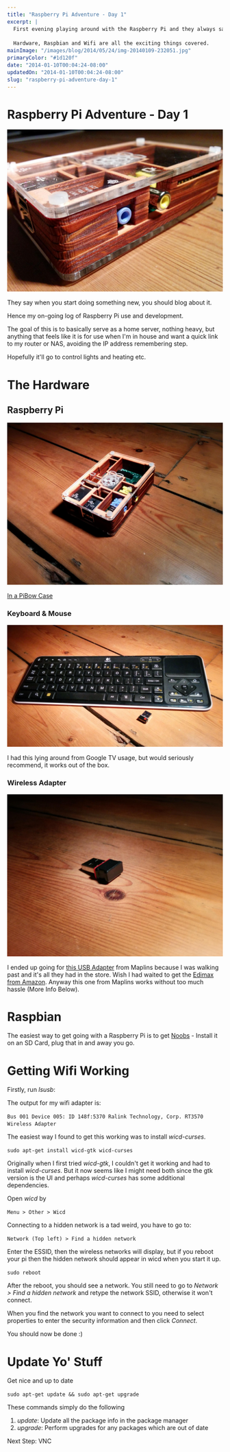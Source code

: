 ```yaml
---
title: "Raspberry Pi Adventure - Day 1"
excerpt: |
  First evening playing around with the Raspberry Pi and they always say you should blog about new things.
  
  Hardware, Raspbian and Wifi are all the exciting things covered.
mainImage: "/images/blog/2014/05/24/img-20140109-232051.jpg"
primaryColor: "#1d120f"
date: "2014-01-10T00:04:24-08:00"
updatedOn: "2014-01-10T00:04:24-08:00"
slug: "raspberry-pi-adventure-day-1"
---
```


# Raspberry Pi Adventure - Day 1 

![Raspberry Pi in Wooden PiBow Case Close Up](/images/blog/2014/01/IMG_20140109_232116.jpg "1024") 

They say when you start doing something new, you should blog about it. 

Hence my on-going log of Raspberry Pi use and development. 

The goal of this is to basically serve as a home server, nothing heavy, but anything that feels like it is for use when I'm in house and want a quick link to my router or NAS, avoiding the IP address remembering step. 

Hopefully it'll go to control lights and heating etc. 

# The Hardware

## Raspberry Pi

![Raspberry Pi in Wooden PiBow Case](/images/blog/2014/01/IMG_20140109_232053.jpg "1024") 

[In a PiBow Case](http://shop.pimoroni.com/products/pibow-timber)

### Keyboard & Mouse

![Logitech Keyboard and Mouse](/images/blog/2014/01/IMG_20140109_232027.jpg "1024") 

I had this lying around from Google TV usage, but would seriously recommend, it works out of the box. 

### Wireless Adapter

![Maplins Wireless USB Adapter](/images/blog/2014/01/IMG_20140109_231903.jpg "1024") 

I ended up going for [this USB Adapter](http://www.maplin.co.uk/p/maplin-single-band-n150-nano-usb-network-adapter-a71lb) from Maplins because I was walking past and it's all they had in the store. Wish I had waited to get the [Edimax from Amazon](http://www.amazon.co.uk/Edimax-EW-7811UN-150Mbps-Wireless-Adapter/dp/B003MTTJOY). Anyway this one from Maplins works without too much hassle (More Info Below). 

# Raspbian

The easiest way to get going with a Raspberry Pi is to get [Noobs](http://www.raspberrypi.org/archives/4100) \- Install it on an SD Card, plug that in and away you go. 

# Getting Wifi Working

Firstly, run _lsusb_: 

The output for my wifi adapter is: 

`Bus 001 Device 005: ID 148f:5370 Ralink Technology, Corp. RT3570 Wireless Adapter` 

The easiest way I found to get this working was to install _wicd-curses_. 

`sudo apt-get install wicd-gtk wicd-curses` 

Originally when I first tried _wicd-gtk_, I couldn't get it working and had to install _wicd-curses_. But it now seems like I might need both since the gtk version is the UI and perhaps _wicd-curses_ has some additional dependencies. 

Open _wicd_ by 

`Menu > Other > Wicd` 

Connecting to a hidden network is a tad weird, you have to go to: 

`Network (Top left) > Find a hidden network` 

Enter the ESSID, then the wireless networks will display, but if you reboot your pi then the hidden network should appear in wicd when you start it up. 

`sudo reboot` 

After the reboot, you should see a _<hidden>_ network. You still need to go to _Network > Find a hidden network_ and retype the network SSID, otherwise it won't connect. 

When you find the network you want to connect to you need to select properties to enter the security information and then click _Connect_. 

You should now be done :) 

# Update Yo' Stuff

Get nice and up to date 

`sudo apt-get update && sudo apt-get upgrade` 

These commands simply do the following 

  1. _update_: Update all the package info in the package manager
  2. _upgrade_: Perform upgrades for any packages which are out of date

Next Step: VNC
